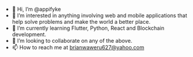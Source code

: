 - 👋 Hi, I’m @appifyke
- 👀 I’m interested in anything involving web and mobile applications that help solve problems and make the world a better place.
- 🌱 I’m currently learning Flutter, Python, React and Blockchain development.
- 💞️ I’m looking to collaborate on any of the above.
- 📫 How to reach me at brianwaweru627@yahoo.com

<!---
appifyke/appifyke is a ✨ special ✨ repository because its `README.md` (this file) appears on your GitHub profile.
You can click the Preview link to take a look at your changes.
--->
